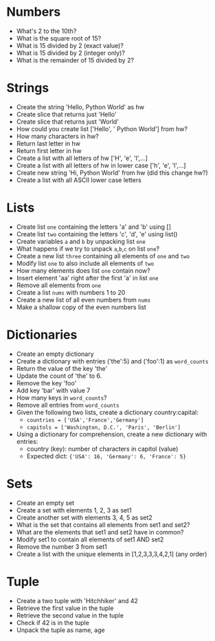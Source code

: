 # Numbers
* What's 2 to the 10th?
* What is the square root of 15?
* What is 15 divided by 2 (exact value)?
* What is 15 divided by 2 (integer only)?
* What is the remainder of 15 divided by 2?

# Strings
* Create the string 'Hello, Python World' as hw
* Create slice that returns just 'Hello'
* Create slice that returns just 'World'
* How could you create list \['Hello', ' Python World'\] from hw?
* How many characters in hw?
* Return last letter in hw
* Return first letter in hw
* Create a list with all letters of hw \['H', 'e', 'l',...\]
* Create a list with all letters of hw in lower case \['h', 'e', 'l',...\]
* Create new string 'Hi, Python World' from hw (did this change hw?)
* Create a list with all ASCII lower case letters

# Lists
* Create list `one` containing the letters 'a' and 'b' using []
* Create list `two` containing the letters 'c', 'd', 'e' using list()
* Create variables `a` and `b` by unpacking list `one`
* What happens if we try to unpack `a`,`b`,`c` on list `one`?
* Create a new list `three` containing all elements of `one` and `two`
* Modify list `one` to also include all elements of `two`
* How many elements does list `one` contain now?
* Insert element 'aa' right after the first 'a' in list `one`
* Remove all elements from `one`
* Create a list `nums` with numbers 1 to 20
* Create a new list of all even numbers from `nums`
* Make a shallow copy of the even numbers list

# Dictionaries
* Create an empty dictionary
* Create a dictionary with entries ('the':5) and ('foo':1) as `word_counts`
* Return the value of the key 'the'
* Update the count of 'the' to 6.
* Remove the key 'foo'
* Add key 'bar' with value 7
* How many keys in `word_counts`?
* Remove all entries from `word_counts`
* Given the following two lists, create a dictionary country:capital:
     * `countries = ['USA','France','Germany']`
     * `capitols = ['Washington, D.C.', 'Paris', 'Berlin']`
* Using a dictionary for comprehension, create a new dictionary with entries:
     * country (key): number of characters in capitol (value)
     * Expected dict: `{'USA': 16, 'Germany': 6, 'France': 5}`

# Sets
* Create an empty set
* Create a set with elements 1, 2, 3 as set1
* Create another set with elements 3, 4, 5 as set2
* What is the set that contains all elements from set1 and set2?
* What are the elements that set1 and set2 have in common?
* Modify set1 to contain all elements of set1 AND set2
* Remove the number 3 from set1
* Create a list with the unique elements in [1,2,3,3,3,4,2,1] (any order)

# Tuple
* Create a two tuple with 'Hitchhiker' and 42
* Retrieve the first value in the tuple
* Retrieve the second value in the tuple
* Check if 42 is in the tuple
* Unpack the tuple as name, age








